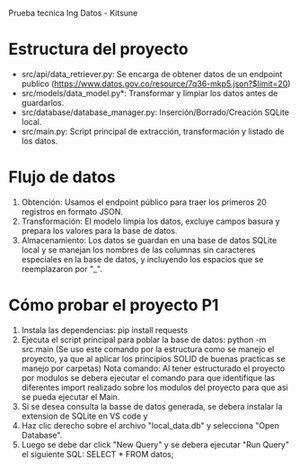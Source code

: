Prueba tecnica Ing Datos - Kitsune

# Estructura del proyecto
- src/api/data_retriever.py: Se encarga de obtener datos de un endpoint publico (https://www.datos.gov.co/resource/7q36-mkp5.json?$limit=20)
- src/models/data_model.py*: Transformar y limpiar los datos antes de guardarlos.
- src/database/database_manager.py: Inserción/Borrado/Creación SQLite local.
- src/main.py: Script principal de extracción, transformación y listado de los datos.

# Flujo de datos
1. Obtención: Usamos el endpoint público para traer los primeros 20 registros en formato JSON.
2. Transformación: El modelo limpia los datos, excluye campos basura y prepara los valores para la base de datos.
3. Almacenamiento: Los datos se guardan en una base de datos SQLite local y se manejan los nombres de las columnas sin caracteres especiales en la base de datos, y incluyendo los espacios que se reemplazaron por "_".

# Cómo probar el proyecto P1
1. Instala las dependencias:
pip install requests
2. Ejecuta el script principal para poblar la base de datos:
python -m src.main (Se uso este comando por la estructura como se manejo el proyecto, ya que al aplicar los principios SOLID de buenas practicas se manejo por carpetas)
Nota comando: Al tener estructurado el proyecto por modulos se debera ejecutar el comando para que identifique las diferentes import realizado sobre los modulos del proyecto para que asi se pueda ejecutar el Main.
3. Si se desea consulta la basse de datos generada, se debera instalar la extension de SQLite en VS code y 
4. Haz clic derecho sobre el archivo "local_data.db" y selecciona "Open Database".
5. Luego se debe dar click "New Query" y se debera ejecutar "Run Query" el siguiente SQL:
 SELECT * FROM datos;
  







